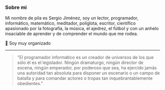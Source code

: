 ### Sobre mi
Mi nombre de pila es Sergio Jiménez, soy un lector, programador, informático, matemático, meditador, poliglota, escritor, científico apasionado por la fotografía, la música, el ajedrez, el fútbol y con un anhelo insaciable de aprender y de comprender el mundo que me rodea.<br>

:memo: Soy muy organizado  

---

>"El programador informático es un creador de universos de los que sólo él es el legislador. Ningún dramaturgo, ningún director de escena, ningún emperador, por poderoso que sea, ha ejercido jamás una autoridad tan absoluta para disponer un escenario o un campo de batalla y para comandar actores o tropas tan inquebrantablemente obedientes."


